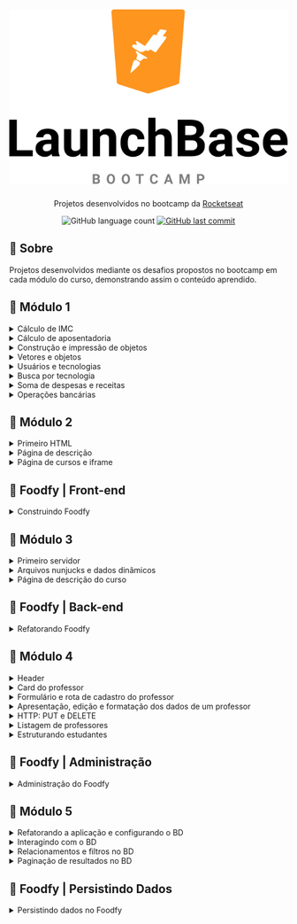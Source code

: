 <h1 align="center">
  <img src="/Images/launchbase.svg">
</h1>

<p align="center">Projetos desenvolvidos no bootcamp da <a href="https://www.rocketseat.com.br">Rocketseat</a></p>

<p align="center">
  <img alt="GitHub language count" src="https://img.shields.io/github/languages/count/frankjrp/RocketSeat_LaunchBase">
  
  <a href="https://github.com/frankjrp/RocketSeat_LaunchBase/commits/master">
    <img alt="GitHub last commit" src="https://img.shields.io/github/last-commit/frankjrp/RocketSeat_LaunchBase">
  </a>
</p>

## 🔖 Sobre
Projetos desenvolvidos mediante os desafios propostos no bootcamp em cada módulo do curso, demonstrando assim o conteúdo aprendido.

## :rocket: Módulo 1
<details>
  <summary>Cálculo de IMC</summary>
  
  #### SOBRE
  - Crie um programa para calcular o IMC e nível de obesidade de uma pessoa.
  
  #### :computer: <a href="https://github.com/frankjrp/RocketSeat_LaunchBase/blob/master/M%C3%B3dulo_01/Desafio_01/Desafio_1-1_IMC.js">Código</a>
</details>

<details>
  <summary>Cálculo de aposentadoria</summary>
  
  #### SOBRE
  - Crie um programa para calcular a aposentadoria de uma pessoa.
  - *Obs.: Esse cálculo é fictício, dentro da aposentadoria existem muitos outros fatores para serem levados em conta.*
  
  #### :computer: <a href="https://github.com/frankjrp/RocketSeat_LaunchBase/blob/master/M%C3%B3dulo_01/Desafio_01/Desafio_1-1_Aposentadoria.js">Código</a>
</details>

<details>
  <summary>Construção e impressão de objetos</summary>
  
  #### SOBRE
  - Crie um programa que armazena dados da empresa Rocketseat dentro de um objeto chamado `empresa`.
  - Imprima em tela utilizando `console.log` o nome da empresa e seu endereço no seguinte formato:<br>
  `A empresa Rocketseat está localizada em Rua Guilherme Gembala, 260`.
  
  #### :computer: <a href="https://github.com/frankjrp/RocketSeat_LaunchBase/blob/master/M%C3%B3dulo_01/Desafio_01/Desafio_1-2_Objetos.js">Código</a>
</details>

<details>
  <summary>Vetores e objetos</summary>
  
  #### SOBRE
  - Crie um programa com um objeto para armazenar dados de um programador como `nome`, `idade` e `tecnologias` que trabalha.
  - Um programador pode trabalhar com várias tecnologias, por isso armazene essas tecnologias em um array.
  - As tecnologias também devem ser objetos contendo `nome` e `especialidade`.
  - Imprima em tela o nome e especialidade da **primeira** tecnologia que o usuário utiliza no seguinte formato:<br>
  `O usuário Carlos tem 32 anos e usa a tecnologia C++ com especialidade em Desktop`.
  
  #### :computer: <a href="https://github.com/frankjrp/RocketSeat_LaunchBase/blob/master/M%C3%B3dulo_01/Desafio_01/Desafio_1-2_Vetores.js">Código</a>
</details>

<details>
  <summary>Usuários e tecnologias</summary>
  
  #### SOBRE
  - Crie um programa que armazena um array de usuários (objetos), cada usuário tem um `nome` e suas `tecnologias.` (novo array).
  - Percorra a lista de usuários com uma estrutura de repetição imprimindo em tela as informações dos usuários, exemplo:<br>
  `Carlos trabalha com HTML, CSS`.
  
  #### :computer: <a href="https://github.com/frankjrp/RocketSeat_LaunchBase/blob/master/M%C3%B3dulo_01/Desafio_01/Desafio_1-3_Usu%C3%A1riosTecnologias.js">Código</a>
</details>

<details>
  <summary>Busca por tecnologia</summary>
  
  #### SOBRE
  - Baseado no desafio anterior, utilize a mesma lista de usuários construída.
  - Crie uma função que recebe os dados de um objeto de usuário e retorna SE o usuário trabalha com CSS ou não. Essa função deve retornar um boolean `true/false`.
  - Percorra o array de usuários e, para cada um, verifique se o mesmo trabalha com CSS utilizando a função construída acima, se SIM, imprima em tela as informações do usuário.
  
  #### :computer: <a href="https://github.com/frankjrp/RocketSeat_LaunchBase/blob/master/M%C3%B3dulo_01/Desafio_01/Desafio_1-3_BuscaPorTecnologia.js">Código</a>
</details>

<details>
  <summary>Soma de despesas e receitas</summary>
  
  #### SOBRE
  - Crie um programa que calcula a soma de receitas e despesas de usuários e no fim retorna o saldo (`receitas - despesas`).
  - Utilize o array de usuários abaixo:<br>
  ```js
const usuarios = [
  {
    nome: "Salvio",
    receitas: [115.3, 48.7, 98.3, 14.5],
    despesas: [85.3, 13.5, 19.9]
  },
  {
    nome: "Marcio",
    receitas: [24.6, 214.3, 45.3],
    despesas: [185.3, 12.1, 120.0]
  },
  {
    nome: "Lucia",
    receitas: [9.8, 120.3, 340.2, 45.3],
    despesas: [450.2, 29.9]
  }
];
```
- Percorra o array de usuários e para cada usuário chame uma função chamada `calculaSaldo` que recebe como parâmetro as receitas e despesas do usuário.
- Crie uma segunda função que recebe como parâmetro um array de números e retorna a soma deles e use-a para calcular a soma de receitas e despesas dentro da função `calculaSaldo`.
- A função `calculaSaldo` deve utilizar a função `somaNumeros` para calcular a soma de receitas e despesas e no fim retornar o saldo do usuário, ou seja `receitas - despesas`.
- No fim exiba todos os usuários em tela, seu respectivo saldo e SE o saldo é POSITIVO ou NEGATIVO, exemplo:
```
Fulano possui saldo POSITIVO de 43.3
Sicrano possui saldo NEGATIVO de -90.3
```
  #### :computer: <a href="https://github.com/frankjrp/RocketSeat_LaunchBase/blob/master/M%C3%B3dulo_01/Desafio_01/Desafio_1-3_DespesasReceitas.js">Código</a>
</details>

<details>
  <summary>Operações bancárias</summary>
  
  #### SOBRE
  - Crie um programa para realizar operações bancárias na conta de um usuário.
  - Comece criando um objeto com o nome do usuário, suas transações e saldo.
  - As transações (transactions) devem iniciar como um array vazio `[]` e o saldo (balance) em `0` (zero).
  #### ADICIONAR TRANSAÇÕES
  - Crie uma função `createTransaction` para adicionar uma nova transação no array de transações de um usuário, essa função deve receber como parâmetro um objeto de transação que tem o seguinte formato:<br>
  ```
  {
  type: 'credit',
  value: 50.5
}
  ```
  - O `type` pode ser `credit` para créditos e `debit` para débitos da conta do usuário.
  - Quanto uma transação for do tipo `credit` ela deve também somar o valor do crédito no saldo (balance) do usuário.
  - Se for uma transação do tipo `debit` ela deve subtrair o valor do débito no saldo (balance) do usuário.
  #### RELATÓRIOS
  - Crie uma função chamada `getHigherTransactionByType` que recebe como parâmetro o tipo de transação `credit/debit`, percorre as transações do usuário e retorna o **objeto** da transação de maior valor com aquele tipo.
  - Crie uma função chamada `getAverageTransactionValue` que retorna o valor médio das transações de um usuário independente do seu tipo.
  - Crie uma função chamada `getTransactionsCount` que retorna o número de transações de cada tipo `credit/debit`, o retorno da função deve ser um objeto e seguir exatamente como o modelo apresentado abaixo:<br>
  `getTransactionsCount(); // { credit: 5, debit: 3 }`
  
  #### :computer: <a href="https://github.com/frankjrp/RocketSeat_LaunchBase/blob/master/M%C3%B3dulo_01/Desafio_01/Desafio_1-4_Opera%C3%A7%C3%B5esBanc%C3%A1rias.js">Código</a>
</details>

## :rocket: Módulo 2
<details>
  <summary>Primeiro HTML</summary>
  
  #### SOBRE
  - Criar um arquivo html que contenha um `favicon` e um header com 3 links: Comunidade, Email e Telefone.
  #### ESTILIZAÇÃO
  Você tem liberdade para escolher a estilização que preferir para esse desafio, mas alguns pontos são obrigatórios:
- Deve ser aplicado um background;
- Deve ser utilizada a fonte Roboto;
- O header precisa ocupar todo o espaço lateral e superior (body sem margin);
- O header precisa ter um espaçamento interno de 30px em todas as direções;
- Os links devem ter um espaçamento de 30px entre si.

<h1 align="center">
  <img src="/Images/desafio_2-1.PNG">
</h1>

 #### :computer: <a href="https://github.com/frankjrp/RocketSeat_LaunchBase/tree/master/M%C3%B3dulo_02/Desafio_02_1">Código</a>
</details>

<details>
  <summary>Página de descrição</summary>
  
  #### SOBRE
  - A partir do arquivo do desafio 2-1 (Primeiro HTML), adicionar um novo link no header chamado `Sobre`. Essa página deverá mostrar informações referentes a Rocketseat.
  #### INFORMAÇÕES DA PÁGINA
- Uma imagem da logo da empresa
- O nome da empresa
- Uma breve descrição da empresa
- Uma lista com as principais tecnologias utilizadas
- Links para as redes sociais da empresa (Github, Instagram e Facebook)
#### ESTILIZAÇÃO
  Você tem liberdade para escolher a estilização que preferir para esse desafio, mas alguns pontos são obrigatórios:
- A imagem deve ter uma borda e um formato circular;
- Deve ser utilizada a fonte Roboto;
- O nome da empresa e a imagem devem ser destacar do restante;
- Os links das redes sociais devem ter alguma alteração visual quando o cursor do mouse passar por cima.

<h1 align="center">
  <img src="/Images/desafio_2-2_1.PNG">
</h1>

<h1 align="center">
  <img src="/Images/desafio_2-2_2.PNG">
</h1>

#### :computer: <a href="https://github.com/frankjrp/RocketSeat_LaunchBase/tree/master/M%C3%B3dulo_02/Desafio_02_2">Código</a>
</details>

<details>
  <summary>Página de cursos e iframe</summary>
  
  #### SOBRE
  - A partir do arquivo do desafio 2-2 (Página de descrição), adicionar no header um link chamado `Conteúdos`. Essa página deve conter um grid onde devem ser mostrados os 3 principais cursos da Rocketseat: Starter, Launchbase e GoStack. Ao clicar em um dos cursos, deve ser aberta uma modal onde um iframe irá carregar as informações do curso selecionado.
  #### INFORMAÇÕES DA PÁGINA
- Título da página
- Grid com 3 colunas e 1 linha onde serão apresentados os cards dos cursos
#### INFORMAÇÕES DO CARD
- Logo do curso
- Título do curso
- Quantidade de módulos dos cursos
- Informação se o curso é gratuito ou pago
#### MODAL
- O modal deve conter um iframe que busca a página do curso (dica: basta adicionar `starter`, `launchbase` ou `gostack` ao final de `https://rocketseat.com.br/`). Além do botão de fechar o modal, é preciso implementar a funcionalidade de maximizar o modal (dica: utilize a mesma lógica implementada para fechar o `modalOverlay`, mas trabalhe com a classe `modal` e utilize o método `contains` do `classList` para verificar se o elemento está ou não com a classe `maximize`).
#### ESTILIZAÇÃO
  Você tem liberdade para escolher a estilização que preferir para esse desafio, mas alguns pontos são obrigatórios:
- Deve ser utilizado o grid para organizar os cursos;
- O modal nunca deve abrir maximizado.
#### NOTA
- *Além do que foi solicitado, inseri também a estilização de responsividade.*

<h1 align="center">
  <img src="/Images/desafio_2-3_1.PNG">
</h1>

<h1 align="center">
  <img src="/Images/desafio_2-3_2.PNG">
</h1>

<h1 align="center">
  <img src="/Images/desafio_2-3_3.PNG">
</h1>

<h1 align="center">
  <img src="/Images/desafio_2-3_4.PNG">
</h1>

<h1 align="center">
  <img src="/Images/responsive_1.PNG">
</h1>

<h1 align="center">
  <img src="/Images/responsive_2.PNG">
</h1>

<h1 align="center">
  <img src="/Images/responsive_4.PNG">
</h1>

<h1 align="center">
  <img src="/Images/responsive_5.PNG">
</h1>

<h1 align="center">
  <img src="/Images/responsive_3.PNG">
</h1>

<h1 align="center">
  <img src="/Images/responsive_6.PNG">
</h1>

#### :computer: <a href="https://github.com/frankjrp/RocketSeat_LaunchBase/tree/master/M%C3%B3dulo_02/Desafio_02_3">Código</a>
#### :clapper: [Demonstração](https://www.youtube.com/watch?v=F_Et3lP1XQY)
</details>

## :rocket: Foodfy | Front-end
<details>
  <summary>Construindo Foodfy</summary>
  
  #### SOBRE
  - Nesse desafio você vai construir um site completo para uma empresa de receitas chamada Foodfy.
  #### REGRA
  - Na página de receitas, quando o usuário clica em uma receita, um `modal` deve aparecer em tela contendo as mesmas informações da receita que ele clicou.
  
<h1 align="center">
  <img src="/Images/foodfy.PNG">
</h1>

<h1 align="center">
  <img src="/Images/foodfy_modal.PNG">
</h1>
  
  #### :computer: <a href="https://github.com/frankjrp/RocketSeat_LaunchBase/tree/master/Foodfy">Código</a>
  #### :clapper: [Demonstração](https://www.youtube.com/watch?v=JQpiUQX5tdQ)
</details>

## :rocket: Módulo 3
<details>
  <summary>Primeiro servidor</summary>
  
  #### SOBRE
  - Nesse desafio você deve criar um servidor que tenha duas rotas que devem retornar o conteúdo dos html gerados no desafio 2-3 (Páginas de Cursos e Iframe). Além disso, deve ser implementando um arquivo padrão (layout.njk) que reaproveite o código em comum entre esses dois e também um arquivo que sirva uma página de erro 404.<br>
*Erro 404 é comum aparecer em páginas da internet, quando não foi encontrado nenhum conteúdo.*
  #### ARQUIVOS HTML
  - `courses.njk`: Arquivo referente à pagina de conteúdos, deve ser servido na rota raiz.
  - `about.njk`: Arquivo referente à pagina de descrição, deve ser servido na rota /about.
  - `layout.njk`: Arquivo referente à base comum entre as páginas.
  - `not-found.njk`: Arquivo referente à pagina de erro 404, deve ser servido quando for realizada uma requisição à uma página que não existe. Esse arquivo deve ter:
  
      - Layout.njk como base
      - Ter um texto informativo sobre o erro
  #### ESTILIZAÇÃO
  - Você tem liberdade para escolher a estilização que preferir para esse desafio.
  
<h1 align="center">
  <img src="/Images/desafio_3-1_1.PNG">
</h1>

<h1 align="center">
  <img src="/Images/desafio_3-1_2.PNG">
</h1>

<h1 align="center">
  <img src="/Images/desafio_3-1_3.PNG">
</h1>

<h1 align="center">
  <img src="/Images/desafio_3-1_4.PNG">
</h1>
  
  #### :computer: <a href="https://github.com/frankjrp/RocketSeat_LaunchBase/tree/master/M%C3%B3dulo_03/Desafio_03_1">Código</a>
  #### :clapper: [Demonstração](https://www.youtube.com/watch?v=d5SEplacctU)
</details>

<details>
  <summary>Arquivos nunjucks e dados dinâmicos</summary>
  
  #### SOBRE
  - Nesse desafio você deve atualizar os arquivos com informações de cursos e descrição de forma dinâmica.
  #### ESTILIZAÇÃO
  - Você tem liberdade para escolher a estilização que preferir para esse desafio.
  #### NOTA
  - *São exatamente os mesmos layouts do desafio anterior (Primeiro servidor), porém, agora os dados são passados do back-end para o front-end de forma dinâmica.*
  
<h1 align="center">
  <img src="/Images/desafio_3-1_1.PNG">
</h1>

<h1 align="center">
  <img src="/Images/desafio_3-1_2.PNG">
</h1>

<h1 align="center">
  <img src="/Images/desafio_3-1_3.PNG">
</h1>

<h1 align="center">
  <img src="/Images/desafio_3-1_4.PNG">
</h1>
  
  #### :computer: <a href="https://github.com/frankjrp/RocketSeat_LaunchBase/tree/master/M%C3%B3dulo_03/Desafio_03_2">Código</a>
</details>

<details>
  <summary>Página de descrição do curso</summary>
  
  #### SOBRE
  - Nesse desafio você deve criar uma página de descrição do curso que deve ser chamada no lugar da modal quando o usuário clicar no card do curso.
  #### ROTA
  - A rota também será a `/courses`, porém o id do curso será passado via route params (ex.: `/courses/id_do_curso`).
  #### INFORMAÇÕES
  - Layout padrão
  - Card do curso
  - Link que redireciona para a página do curso
  #### ESTILIZAÇÃO
  - Você tem liberdade para escolher a estilização que preferir para esse desafio.
  
<h1 align="center">
  <img src="/Images/desafio_3-1_1.PNG">
</h1>

<h1 align="center">
  <img src="/Images/desafio_3-3.PNG">
</h1>

<h1 align="center">
  <img src="/Images/desafio_3-3_2.PNG">
</h1>
  
  #### :computer: <a href="https://github.com/frankjrp/RocketSeat_LaunchBase/tree/master/M%C3%B3dulo_03/Desafio_03_3">Código</a>
  #### :clapper: [Demonstração](https://www.youtube.com/watch?v=-D_UMwXDKLU)
</details>

## :rocket: Foodfy | Back-end
<details>
  <summary>Refatorando Foodfy</summary>
  
  #### SOBRE
  - Nesse desafio você irá refatorar, ou seja, reescrever algumas partes, do seu código do desafio anterior, o Foodfy.
  - Até esse módulo não conhecíamos sobre back-end, ou seja, todos dados da nossa página ficavam no próprio front-end (arquivos HTML).
  - Agora que conhecemos sobre Node.js vamos tornar a exibição dos dados mais dinâmica.
  #### ARQUIVO DE DADOS
  - Crie um arquivo `data.js` na raiz do seu projeto com o conteúdo de [link](https://github.com/Rocketseat/bootcamp-launchbase-desafios-03/blob/master/assets/data.js).
  #### ALTERAÇÕES NO PROJETO
  - Use os dados das receitas contidos no arquivo `data.js` para a página de listagem de receitas e para a home.
  - Na home, liste as 6 primeiras receitas.
  - Na listagem, liste todas receitas do arquivo.
  - *Obs.: Você precisará converter seu projeto em um projeto Node.js usando Nunjucks para mostrar cada página.*
  #### DETALHE DA RECEITA
  - Ao clicar em uma receita, agora o usuário deve ser redirecionado para uma nova página contendo todas as informações da receita como ingredientes, modo de preparo e informações adicionais (todas essas informações estão contidas no arquivo `data.js`).
  - Na página de listagem não é mais necessário abrir o modal como tínhamos no desafio anterior do Foodfy.
  - *Obs.: A página do detalhe da receita precisa buscar no arquivo `data.js` apenas a receita desejada pelo usuário, por isso você usará de parâmetros na rota dessa página, por exemplo: `http://localhost:3000/recipes/3`, nesse caso estaríamos acessando os detalhes da receita com índice 3 no array de receitas (`recipes[3]`).*
  #### AÇÃO DE MOSTRAR/ESCONDER
  - Dentro da página do detalhe da receita, em cada seção "Ingredientes", "Modo de preparo" e "Informações adicionais" há um botão `Mostrar` ou `Esconder` que ao ser clicado deve mostrar ou esconder o texto abaixo do título baseado em seu estado de visibilidade.
  
<h1 align="center">
  <img src="/Images/foodfy_refatorado_1.PNG">
</h1>

<h1 align="center">
  <img src="/Images/foodfy_refatorado_2.PNG">
</h1>

<h1 align="center">
  <img src="/Images/foodfy_refatorado_3.PNG">
</h1>

<h1 align="center">
  <img src="/Images/foodfy_refatorado_4.PNG">
</h1>

<h1 align="center">
  <img src="/Images/foodfy_refatorado_5.PNG">
</h1>
  
  #### :computer: <a href="https://github.com/frankjrp/RocketSeat_LaunchBase/tree/master/Foodfy_Refatorado">Código</a>
  #### :clapper: [Demonstração](https://www.youtube.com/watch?v=mwzbzur2Snw)
</details>

## :rocket: Módulo 4
<details>
  <summary>Header</summary>
  
  #### SOBRE
  - Esse é o primeiro desafio da sequência de criação de um site de aulas particulares. A ideia é que você aplique, em pequenas doses, os conhecimentos aprendidos nas aulas. Nessa primeira etapa, você deve criar um header com dois links: `Teachers` e `Students`.
  #### ESTILIZAÇÃO
  Você tem liberdade para escolher a estilização que preferir para esse desafio, mas alguns pontos são obrigatórios:
- Deve ser aplicado um background;
- Deve ser utilizada a fonte Roboto;
- Utilize o conceito de `box-sizing` e o seletor `+` para centralizar os seus links;
- Utilize o `after` e o `transition` para aplicar um efeito visual nos links quando o mouse passar por cima.

<h1 align="center">
  <img src="/Images/desafio_4-1_1.PNG">
</h1>

<h1 align="center">
  <img src="/Images/desafio_4-1_2.PNG">
</h1>
  
  #### :computer: <a href="https://github.com/frankjrp/RocketSeat_LaunchBase/tree/master/M%C3%B3dulo_04/Desafio_04_1">Código</a>
  #### :clapper: [Demonstração](https://www.youtube.com/watch?v=hmFB_k5huhA)
</details>

<details>
  <summary>Card do professor</summary>
  
  #### SOBRE
  - Nessa etapa você deve utilizar o browser-sync e criar um card para apresentação das informações do professor.
  #### CARD
  Esse componente deve ser dividido em duas seções: `imagem` e `detalhes`. As seguintes informações são obrigatórias:
  - Imagem randômica de uma coleção de professores (utilize a api do unsplash)
  - Nome completo
  - Idade
  - Grau de escolaridade (ex.: Doutorado)
  - Tipo de aula (presencial ou à distância)
  - Acompanhamento (ex.: Matemática e Física)
  - Desde (data de cadastro na plataforma)
  #### ESTILIZAÇÃO
  Você tem liberdade para escolher a estilização que preferir para esse desafio, mas alguns pontos são obrigatórios:
  - A imagem deve ocupar 40% do card e os detalhes 60%;
  - Utilize o seletor `first-child` e `border-top` para estilizar as divisórias entre os items;
  - Utilize o seletor `nth-child()` para estilizar o label (ex.: Desde) e valor (ex.: 02/02/2020) do item;
  - Utilize o `keyframes` e o `animation` para fazer uma animação do card;
  - Utilize o `box-shadow` para aplicar uma sombra no card.

<h1 align="center">
  <img src="/Images/desafio_4-2.PNG">
</h1>
  
  #### :computer: <a href="https://github.com/frankjrp/RocketSeat_LaunchBase/tree/master/M%C3%B3dulo_04/Desafio_04_2">Código</a>
  #### :clapper: [Demonstração](https://www.youtube.com/watch?v=rlzawtJTyM8)
</details>

<details>
  <summary>Formulário e rota de cadastro do professor</summary>
  
  #### SOBRE
  - Nessa etapa você deve criar um formulário de cadastro do professor e uma rota do tipo `post` que irá realizar as validações e salvar os dados enviados.
  #### FORMULÁRIO
  Os seguintes campos são necessários:
  - Avatar url: campo do tipo `url` para cadastrar o caminho da imagem do professor
  - Nome completo: campo do tipo `text`
  - Data de nascimento: campo do tipo `date`
  - Grau de escolaridade: campo do tipo `select` que deve conter as opções **Ensino Médio Completo**, **Ensino Superior Completo**, **Mestrado** e **Doutorado**
  - Tipo de aula: campo do tipo `radio` que deve conter as opções **Presencial** e **À distância**
  - Área de atuação: campo do tipo `text` que deve conter as informações das matérias que o professor pode lecionar
  #### ROTA
  - Crie um arquivo `teachers.js` na raiz do seu projeto e faça a validação de todos os campos utilizando `keys` e o constructor `Object`. Além disso, utilize o método             `writeFile` da lib `fs` para gerar um arquivo `json` que irá conter um array de todos os professores cadastrados. Ao final desses dois processos (validação e salvamento), faça   o redirecionamento para a página de listagem de professores.
  #### ESTILIZAÇÃO
  - Você tem liberdade para escolher a estilização que preferir para esse desafio.
  #### NOTA
  - *Além do que foi solicitado, adicionei, na validação dos dados, uma condicional `switch` para personalizar a mensagem com o nome do campo deixado em branco.*

<h1 align="center">
  <img src="/Images/desafio_4-3.PNG">
</h1>
  
  #### :computer: <a href="https://github.com/frankjrp/RocketSeat_LaunchBase/tree/master/M%C3%B3dulo_04/Desafio_04_3">Código</a>
  #### :clapper: [Demonstração](https://www.youtube.com/watch?v=zkO5KlfsG50)
</details>

<details>
  <summary>Apresentação, edição e formatação dos dados de um professor</summary>
  
  #### SOBRE
  - Nessa etapa você deve criar duas rotas: uma para apresentar os dados do professor (show) e outra para a edição dos dados cadastrados (edit). Além disso, realize a         formatação dos dados cadastrados para a correta exibição no HTML.
  #### SHOW
  Crie uma rota para lidar com a apresentação dos dados cadastrados de um professor. Dentro do arquivo `teachers.js`, crie um método `show` para buscar e retornar o professor a partir do `id` fornecido na rota. Os seguintes dados precisam ser formatados:
  - Idade: Crie um arquivo `utils.js` que exporta uma função chamada `age`. Essa função deve retornar a idade a partir do parâmetro (data de nascimento) informado
  - Grau de escolaridade: crie uma função `graduation` no arquivo `utils.js`. Essa função deve retornar o grau de escolaridade formatado a partir do valor do `select` informado (ex.: **Ensino Médio Completo** para o valor **medio** do `select`)
  - Acompanhamento: Utilize o método `split` da string para gerar um array com as matérias que o professor leciona
  - Desde: Utilize o constructor `Intl` e seus métodos para gerar uma data no formato `dia/mes/ano`
  #### EDIÇÃO
  - Crie uma rota para lidar com a edição dos dados cadastrados de um professor. Dentro do arquivo `teachers.js`, crie um método `edit` para buscar e retornar o professor a partir do `id` fornecido na rota. Utilize a mesma interface da rota de apresentação dos dados do professor (lembrando de fazer o reaproveitamento do form com um arquivo `fields.njk`). Por fim, crie uma função chamada `date` no arquivo `utils.js`. Essa função deve retornar a data no formato `yyyy-mm-dd` para a correta exibição no input do tipo `date` no HTML (lembre de tratar os dias e meses menores que 10 utilizando o método `slice` da string).
  #### ESTILIZAÇÃO
  - Você tem liberdade para escolher a estilização que preferir para esse desafio.
  #### NOTA
  - *Além do que foi solicitado, adicionei o parâmetro `required` nos campos do tipo `input` no arquivo `fields.njk`, para uma validação automática caso algum campo esteja em branco ao adicionar um novo registro através do arquivo `create.njk`*.

<h1 align="center">
  <img src="/Images/desafio_4-4_1.PNG">
</h1>

<h1 align="center">
  <img src="/Images/desafio_4-4_2.PNG">
</h1>

<h1 align="center">
  <img src="/Images/desafio_4-4_3.PNG">
</h1>
  
  #### :computer: <a href="https://github.com/frankjrp/RocketSeat_LaunchBase/tree/master/M%C3%B3dulo_04/Desafio_04_4">Código</a>
  #### :clapper: [Demonstração](https://www.youtube.com/watch?v=XTh5wlLNghA)
</details>

<details>
  <summary>HTTP: PUT e DELETE</summary>
  
  #### SOBRE
  - Nessa etapa você irá implementar duas rotas: PUT e DELETE para a atualização e remoção, respectivamente, dos dados cadastrados de um professor.
  #### PUT
  - Crie uma rota para receber os dados do formulário de edição e propagar no arquivo `json`. Lembre de sobrescrever o método POST do form para PUT (utilize a lib `method-override`). Dentro do arquivo `teachers.js`, crie um método `update` para buscar e retornar o professor a partir do `id` fornecido na rota. Faça a busca pelo professor a partir do `id` e atualize no arquivo `json` os dados que foram alterados (utilize o constructor `Number` para formatar o id como número). Por fim, redirecione para a página de apresentação dos dados de um professor (show).
  #### DELETE
  - Crie um botão na página de apresentação dos dados do professor. Esse botão irá chamar uma rota para deletar o professor do arquivo `json`. Lembre de sobrescrever o método POST do form para DELETE (utilize a lib `method-override`). Dentro do arquivo `teachers.js`, crie um método `delete` e gere um array com todos os professores, exceto o que deve ser removido (`filter`). Por fim, redirecione para a página de listagem dos professores.
  #### ESTILIZAÇÃO
  Você tem liberdade para escolher a estilização que preferir para esse desafio. Porém, algumas coisas são obrigatórias:
  - O botão de deletar deve ficar ao lado do botão de editar;
  - O botão de deletar deve ser da cor vermelha.
  
<h1 align="center">
  <img src="/Images/desafio_4-5_1.PNG">
</h1>

<h1 align="center">
  <img src="/Images/desafio_4-5_2.PNG">
</h1>
  
  #### :computer: <a href="https://github.com/frankjrp/RocketSeat_LaunchBase/tree/master/M%C3%B3dulo_04/Desafio_04_5">Código</a>
  #### :clapper: [Demonstração](https://www.youtube.com/watch?v=b4VunyQ_O8o)
</details>

<details>
  <summary>Listagem de professores</summary>
  
  #### SOBRE
  - Nessa etapa você deve listar todos os professores salvos no arquivo `json` e apresentá-los em formato de tabela.
  #### LISTAGEM
  - Crie uma rota para repassar para o arquivo de listagem os dados dos professores salvos no arquivo `json`.
  #### TABELA
  - Crie um arquivo que irá mostrar os dados dos professores em formato de tabela. Utilize `Nome completo`, `Acompanhamento` e `Ação` como cabeçalhos.
  #### ESTILIZAÇÃO
  Você tem liberdade para escolher a estilização que preferir para esse desafio, mas alguns pontos são obrigatórios:
  - A tabela deve ocupar todo o espaçamento do cartão;
  - Os cabeçalhos e os valores devem estar centralizados;
  - A imagem deve ser apresentada antes do nome. Deve ter formato circular e tamanho de 40px;
  - O campo `Acompanhamento` deve apresentar as matérias lecionadas de forma separada (array, assim como na página de apresentação de dados de um professor).
  
<h1 align="center">
  <img src="/Images/desafio_4-6.PNG">
</h1>
  
  #### :computer: <a href="https://github.com/frankjrp/RocketSeat_LaunchBase/tree/master/M%C3%B3dulo_04/Desafio_04_6">Código</a>
  #### :clapper: [Demonstração](https://www.youtube.com/watch?v=x-XkmLv1VCg)
</details>

<details>
  <summary>Estruturando estudantes</summary>
  
  #### SOBRE
  - Nessa etapa você deve reaproveitar para os estudantes toda a estrutura já criada para os professores. Além disso, deve implementar a lógica do menu ativo.
  #### ESTRUTURA
  Reaproveite o código obedecendo os seguintes padrões:
  - Crie um arquivo `students.js` com a mesma estrutura que o `teachers.js`. Insira ambos os arquivos dentro uma pasta `controllers`;
  - Crie um array `students` vazio dentro do arquivo `json`;
  - Crie uma pasta `students` com a mesma estrutura de views que os professores;
  - Crie as rotas dos estudantes seguindo a mesma estrutura dos professores.
  #### MENU ATIVO
  - Crie um arquivo `scripts.js` e implemente a lógica do menu ativo utilizando o `location` e o `includes` da string. Além disso, implemente um botão de cadastro nas páginas de listagem de professores e estudantes.
  #### FORMULÁRIO
  Faça os ajustes de professores para estudantes no formulário de criação. Além disso, remova os campos:
  - Grau de escolaridade;
  - Tipo de aula;
  - Acompanhamento;
  - Desde.
  
  e adicione os campos:
  - Email: campo do tipo `email`;
  - Ano escolar: campo do tipo `select` com todas as opções de anos escolares entre o 5º ano do ensino fundamental e o 3º ano do ensino médio;
  - Carga horária semanal: campo do tipo `number` que indica a quantidade de horas de aulas particulares que o aluno irá ter por semana.
  #### SALVANDO OS DADOS
  - Faça os ajustes de professores para estudantes no método `post` do arquivo `students.js`. Além disso, implemente a nova estratégia de `id` (evitar repetição).
  #### APRESENTAÇÃO
  Faça os ajustes de professores para estudantes na página de apresentação dos dados de um estudante. Além disso, faça duas alterações no arquivo `utils.js`:
  - Altere o retorno da função `date` para `day`, `month`, `year`, `iso` e `birthDay` (lembre de fazer o ajuste no método `edit` para buscar o `.iso`);
  - Crie uma função chamada `grade` que retorna os dados formatados a partir do valor selecionado no `select` (ex.: o valor 1EF representa **1º Ano do Ensino Fundamental**).
  #### EDIÇÃO
  - Faça os ajustes de professores para estudantes na página de edição dos dados de um estudante. Implemente o campo `Aniverśario` onde é apresentado o dia e o mês do aniversário do estudante. Além disso, altere tanto no `edit.njk` dos professores quanto no dos alunos a `url` da seção de avatar. Utilize o campo `avatar_url` cadastrado em vez da api do unsplash.
  #### REMOÇÃO
  - Crie um arquivo `confirm.njk` e importe ele no seu arquivo `edit.njk`. Esse arquivo deve ser responsável por escutar o evento (`addEventListener`) de `submit` do form de remoção e solicitar pela confirmação do usuário (`confirm`). Caso o usuário cancele a remoção, deve-se cancelar o form (método `preventDefault`).
  #### LISTAGEM
  - Faça os ajustes de professores para estudantes na página de listagem dos dados de um estudante. Remova a coluna de `Acompanhamento` e adicione as de `Email` e `Ano escolar`.
  #### ESTILIZAÇÃO
  - Você tem liberdade para escolher a estilização que preferir para esse desafio.
  
<h1 align="center">
  <img src="/Images/desafio_4-7_1.PNG">
</h1>

<h1 align="center">
  <img src="/Images/desafio_4-7_2.PNG">
</h1>

<h1 align="center">
  <img src="/Images/desafio_4-7_3.PNG">
</h1>

<h1 align="center">
  <img src="/Images/desafio_4-7_4.PNG">
</h1>

<h1 align="center">
  <img src="/Images/desafio_4-7_5.PNG">
</h1>

<h1 align="center">
  <img src="/Images/desafio_4-7_6.PNG">
</h1>

<h1 align="center">
  <img src="/Images/desafio_4-7_7.PNG">
</h1>

<h1 align="center">
  <img src="/Images/desafio_4-7_8.PNG">
</h1>
  
  #### :computer: <a href="https://github.com/frankjrp/RocketSeat_LaunchBase/tree/master/M%C3%B3dulo_04/Desafio_04_7">Código</a>
  #### :clapper: [Demonstração](https://www.youtube.com/watch?v=HA9rd_mUTRs)
</details>

## :rocket: Foodfy | Administração
<details>
  <summary>Administração do Foodfy</summary>
  
  #### SOBRE
  - Nesse desafio você irá criar uma área administrativa para o Foodfy, aplicação que desenvolvemos nos desafios anteriores.<br><br>
  Você utilizará o mesmo projeto do Foodfy desenvolvido no desafio anterior e somente adicionar essa área administrativa, que será responsável por cadastrar, editar e deletar os dados que estão no seu arquivo: `data.js`
  #### ROTAS DO ADMINISTRADOR
  - Usando os conhecimentos adquiridos até aqui, você deve criar rotas para uma área administrativa, onde o usuário poderá cadastrar novas receitas, apresentá-las, além de atualizar e deletar também.<br><br>
Use a seguinte ideia para criar suas rotas:

```js
routes.get("/admin/recipes", recipes.index); // Mostrar a lista de receitas
routes.get("/admin/recipes/create", recipes.create); // Mostrar formulário de nova receita
routes.get("/admin/recipes/:id", recipes.show); // Exibir detalhes de uma receita
routes.get("/admin/recipes/:id/edit", recipes.edit); // Mostrar formulário de edição de receita
routes.post("/admin/recipes", recipes.post); // Cadastrar nova receita
routes.put("/admin/recipes", recipes.put); // Editar uma receita
routes.delete("/admin/recipes", recipes.delete); // Deletar uma receita
```

Dica: Você pode criar pasta(s) para organizar os arquivos do seu projeto.
  #### DETALHES DA RECEITA
  - Para facilitar a busca de uma receita cadastrada, você pode usar a mesma forma de busca pelo index do `array` de `recipes` que foi apresentada no desafio anterior e desconsiderar o uso de um `id` único para cada receita, como apresentado nas aulas deste módulo.
  
  Mais pra frente entenderemos o uso dos ID's de forma mais profunda.
  #### LAYOUT DO PAINEL DE ADMINISTRAÇÃO
  
 <h1 align="center">
  <img src="/Images/foodfy_adm_show.png">
 </h1>
 
  #### DADOS DO PROJETO
  - No desafio passado você criou um arquivo de dados chamado `data.js` para servir de dados da sua aplicação;
  - Utilize agora, um arquivo que levará o nome `data.json` seguindo o que você aprendeu nesse módulo, porém, mantenha a estrutura de dados que você tinha no seu arquivo: `data.js`.
  
  Exemplo:
  ```json
{
  "recipes": []
}
```

Nesse `array` de `recipes` irão as receitas cadastradas pelo seu sistema.

A fim de testar as funcionalidades da sua área administrativa, cadastre, pela área administrativa, os dados que você tinha anteriormente no seu `data.js`.
  #### ADICIONAR CAMPO DINÂMICO
  - Os campos de "Ingredientes" e "Modo de preparo", serão campos dinâmicos, onde você irá adicionar quantos campos forem necessários, usando JavaScript para isso.
  
  **GIF Exemplo**
  
 <h1 align="center">
  <img src="/Images/foodfy_adm_addExample.gif">
 </h1>
 
 **Código de exemplo**
 
 ```html
<div id="ingredients">
  <div class="ingredient">
    <input type="text" name="ingredients[]" value="" placeholder="Ingredient" />
  </div>
</div>
<button type="button" class="add-ingredient">Add Ingredient</button>
```

Veja que o nome do nosso input contém `[]` no fim, isso significa que ele será um vetor, ou seja, quando o usuário enviar o formulário teremos algo assim:

```js
{
  "ingredients": [
    "Batata",
    "Queijo",
    "Bacon"
  ]
}
```

**Exemplo de JavaScript**

```js
function addIngredient() {
  const ingredients = document.querySelector("#ingredients");
  const fieldContainer = document.querySelectorAll(".ingredient");
  
  // Realiza um clone do último ingrediente adicionado
  const newField = fieldContainer[fieldContainer.length - 1].cloneNode(true);
  
  // Não adiciona um novo input se o último tem um valor vazio
  if (newField.children[0].value == "") return false;
  
  // Deixa o valor do input vazio
  newField.children[0].value = "";
  ingredients.appendChild(newField);
}

document
  .querySelector(".add-ingredient")
  .addEventListener("click", addIngredient);
```

  #### APRESENTAÇÃO NO SITE
  - Altere as rotas desenvolvidas no desafio anterior para exibir as receitas do novo arquivo `data.json` para o nosso site do Foodfy, no fim do desafio você deve ter então tanto a área administrativa do projeto quando o website consumindo os mesmos dados.
  #### NOTA
  - _Além do que foi solicitado, adicionei nos formulários de edição e criação de uma receita, a funcionalidade de colocar o cursor do mouse (`focus`) no campo recém criado ao se clicar em `adicionar novo ingrediente` ou `adicionar novo passo`_.

<h1 align="center">
  <img src="/Images/foodfy_adm_1.PNG">
</h1>

<h1 align="center">
  <img src="/Images/foodfy_adm_2.PNG">
</h1>

<h1 align="center">
  <img src="/Images/foodfy_adm_3.PNG">
</h1>

<h1 align="center">
  <img src="/Images/foodfy_adm_4.PNG">
</h1>

<h1 align="center">
  <img src="/Images/foodfy_adm_5.PNG">
</h1>

<h1 align="center">
  <img src="/Images/foodfy_adm_6.PNG">
</h1>

<h1 align="center">
  <img src="/Images/foodfy_adm_7.PNG">
</h1>

<h1 align="center">
  <img src="/Images/foodfy_adm_8.PNG">
</h1>
  
  #### :computer: <a href="https://github.com/frankjrp/RocketSeat_LaunchBase/tree/master/Foodfy_Administra%C3%A7%C3%A3o">Código</a>
  #### :clapper: [Demonstração](https://www.youtube.com/watch?v=SN381vXgaNY)
</details>

## :rocket: Módulo 5
<details>
  <summary>Refatorando a aplicação e configurando o BD</summary>
  
  #### SOBRE
  - Esse é o primeiro desafio de uma sequência que irá implementar o banco de dados na aplicação desenvolvida no módulo anterior.<br><br>
Nessa etapa, você deve refatorar o código da sua aplicação e preparar o seu ambiente para trabalhar com banco de dados.
  #### CRIANDO O BANCO DE DADOS
  Utilizando a ferramenta postbird, crie **através de queries** um banco de dados chamado **my_teacher** e uma tabela com o nome de **teachers** que possua os seguintes campos:
  
  - id: INT e PRIMARY KEY;
  - avatar_url: TEXT e NOT NULL;
  - name: TEXT e NOT NULL;
  - birth_date: TIMESTAMP e NOT NULL;
  - education_level: TEXT e NOT NULL;
  - class_type: TEXT e NOT NULL;
  - subjects_taught: TEXT e NOT NULL;
  - created_at: TIMESTAMP e NOT NULL.
  
  _Dicas: Para criar a tabela a partir de uma query, basta selecionar o banco no postbird e na aba **Query** rodar o comando **CREATE TABLE** especificando o nome da tabela e em seguida as colunas, por exemplo:_
  
  ```sql
CREATE TABLE TEST(
     ID INT PRIMARY KEY,
     NAME TEXT NOT NULL
);
```

_Para mais informações, dê uma olhada nesse [link](https://www.postgresqltutorial.com/postgresql-create-table/)_
  #### REFATORANDO O CÓDIGO
  Após preparar o banco de dados, é preciso refatorar a sua aplicação para utilizá-lo. Você deve fazer as seguintes alterações:
  
  - Utilizar a nova estrutura de pastas (src, app e lib);
  - Corrija nos arquivos os caminhos relativos que precisar;
  - Utilize nos arquivos da pasta `controllers` a nova forma de exportar.
  #### CONFIGURANDO O BD NA APLICAÇÃO
  - Por fim, instale a biblioteca `pg` e crie o arquivo de configuração do seu banco de dados (em uma pasta **config**) utilizando o `Pool`. Não esqueça de passar os dados necessários (**user, password, host, port e database**) na hora de instanciar (**new**) o Pool.
  #### ESTILIZAÇÃO
  - Você tem liberdade para escolher a estilização que preferir para esse desafio.
  
  #### :computer: <a href="https://github.com/frankjrp/RocketSeat_LaunchBase/tree/master/M%C3%B3dulo_05/Desafio_05_1">Código</a>
</details>

<details>
  <summary>Interagindo com o BD</summary>
  
  #### SOBRE
  - Nessa etapa, você deve refatorar os CRUDs dos professores e estudantes para que eles utilizem o banco de dados.
  #### INSERINDO DADOS
  - No método `post`, construa uma query usando `INSERT` que crie um novo registro no banco de dados.
  #### BUSCANDO DADOS
  - No método `index`, construa uma query usando `SELECT` que retorne todos os registros do banco de dados. Ordene esses resultados pelo nome de forma crescente.
  #### CRIANDO MODEL
  As operações com o banco de dados não devem ficar no controller, por isso crie um model que contenha os cinco métodos:

  - `all`: Buscar todos os registros;
  - `create`: Criar um registro;
  - `find`: Buscar apenas um registro a partir do id informado;
  - `update`: Atualiza um registro a partir do id informado;
  - `delete`: Remove um registro a partir do id informado.
  #### ATUALIZANDO DADOS
  - Crie um método `update` no model. Nesse método, construa uma query utilizando `UPDATE`, `SET` e `WHERE` que atualiza um registro do banco de dados a partir do id informado.
  #### REMOVENDO DADOS
  - Crie um método `delete` no model. Nesse método, construa uma query utilizando `DELETE` e `WHERE` que remova um registro do banco de dados a partir do id informado.
  #### REFATORANDO STUDENTS
  - Refatore o controller de estudantes utilizando as mesmas ideias aplicadas no controller de professores.
  #### ESTILIZAÇÃO
  - Você tem liberdade para escolher a estilização que preferir para esse desafio.
  
  #### :computer: <a href="https://github.com/frankjrp/RocketSeat_LaunchBase/tree/master/M%C3%B3dulo_05/Desafio_05_2">Código</a>
</details>

<details>
  <summary>Relacionamentos e filtros no BD</summary>
  
  #### SOBRE
  - Nessa etapa, você deve criar um relacionamento entre o professor e o estudante. Além disso, deve-se implementar filtros na listagem da tabela de professores.
  #### RELACIONAMENTOS
  - Adicione um campo `teacher_id` na tabela de estudantes. Em seguida, nas páginas de cadastro e edição de estudantes adicione um campo select que lista todos os professores cadastrados. Por fim, na página de detalhe de um estudante, crie um campo que mostre o nome do professor do aluno.
  #### FILTROS
  - Na página de listagem de professores, adicione um input de texto para os filtros e um botão para retornar uma nova listagem com os dados filtrados. No método `index` do controller, faça uma verificação para checar se existem filtros passados por `query params`. Se existir, crie um método `findBy` no model que retorna todos os professores que tiverem o nome ou a área de atuação em comum com o filtro passado (utilize o `ILIKE`).
  #### ESTILIZAÇÃO
  - Você tem liberdade para escolher a estilização que preferir para esse desafio.
  
<h1 align="center">
  <img src="/Images/desafio_5-3_1.PNG">
</h1>

<h1 align="center">
  <img src="/Images/desafio_5-3_2.PNG">
</h1>

<h1 align="center">
  <img src="/Images/desafio_5-3_3.PNG">
</h1>

<h1 align="center">
  <img src="/Images/desafio_5-3_4.PNG">
</h1>
  
  #### :computer: <a href="https://github.com/frankjrp/RocketSeat_LaunchBase/tree/master/M%C3%B3dulo_05/Desafio_05_3">Código</a>
  #### :clapper: [Demonstração](https://www.youtube.com/watch?v=T7DsrRP4jAs)
</details>

<details>
  <summary>Paginação de resultados no BD</summary>
  
  #### SOBRE
  - Nessa etapa, você deve implementar a lógica de paginação dos resultados do BD.
  #### BACKEND
  - Adicione no método `index` do controller de professores o tratamento dos campos `page` e `limit` que serão transmitidos via `query params`. Além disso, faça o cálculo do `offset` a ser passado para a query. Por fim, crie um novo método `paginate` no model que deve implementar toda a query já existente (com filter e order) e também adicionar a paginação (utilize `LIMIT` e `OFFSET`).
  #### FRONTEND
  Crie um algoritmo que realize a paginação dos resultados da seguinte forma:
  
  - As duas primeiras e últimas páginas sempre devem ser apresentadas (ex: 1, 2, 45 e 46 de um total de 46 pags.);
  - Caso existam mais de 7 páginas, as intermediárias selecionadas devem ser apresentadas juntamente com seu sucessor e antecessor (ex.: 1, 2, ..., 12, 13 (selecionada), 14, ..., 23, 24);
  - Só apresente as reticências se elas representarem um grupo de 2 páginas ou mais (ex.: 1, 2, 3 (sem reticências), 4, 5 (selecionada), 6, ...(pags 7 e 8), 9, 10).
  
  Em seguida, implemente na query do método `paginate` no model de professor a lógica da paginação:
  
  - Realizar o `count` de todos os registros de professores (utilize uma `subquery`);
  - Aplicar os filtros tanto na `query` de busca dos professores quanto na `subquery` de `count`.
  
  Por fim, utilize o `scripts.js` para renderizar no `html` (não faça no `nunjucks`) a paginação ao final da listagem (não esqueça que as reticências não devem ser links).
  #### AJUSTES FINAIS
  Para finalizar, basta:
  
  - Estilizar a paginação;
  - Preservar o filter quando a página for alterada;
  - Implementar no front dos estudantes a paginação (siga a mesma ideia aplicada nos professores).
  #### ESTILIZAÇÃO
  - Você tem liberdade para escolher a estilização que preferir para esse desafio.
  #### NOTA
  - _Além do que foi solicitado, inseri os botões `Anterior` e `Próximo`; e a correta parametrização nos filtros, nos casos onde não há nenhum registro correspondente._
  
<h1 align="center">
  <img src="/Images/desafio_5-4_1.PNG">
</h1>

<h1 align="center">
  <img src="/Images/desafio_5-4_2.PNG">
</h1>
  
  #### :computer: <a href="https://github.com/frankjrp/RocketSeat_LaunchBase/tree/master/M%C3%B3dulo_05/Desafio_05_4">Código</a>
  #### :clapper: [Demonstração](https://www.youtube.com/watch?v=IPtBMAgCbvo)
</details>

## :rocket: Foodfy | Persistindo Dados
<details>
  <summary>Persistindo dados no Foodfy</summary>
  
  #### SOBRE
  - Nesse desafio você irá criar um banco de dados para o Foodfy.<br><br>
  A partir desse desafio, os dados que antes você vinha salvando em um arquivo JSON agora serão armazenados em um banco de dados PostgreSQL.<br><br>
  Você irá criar novas páginas de cadastro, listagem e edição de chefs, pois uma receita será atribuída a um chef.<br><br>
  Você irá criar um busca de receitas, onde você poderá filtrar receitas pelo seu nome.<br><br>
  Por fim, você irá adicionar a funcionalidade de paginação na listagem de receitas.
  #### BANCO DE DADOS
  Usando os conhecimentos adquiridos até aqui, você irá criar um banco de dados pelo Postgres, utilize o nome `foodfy`.<br><br>
  Você irá criar uma tabela de receitas, chame-a de `recipes` e uma tabela de cozinheiros, nomeie-a como `chefs`.<br><br>
  A tabela `recipes` deverá conter os seguintes campos:<br>
  - `id integer primary unique` (o postbird cria esse campo por padrão)
  - `chef_id integer` (esse campo armazenará o ID do chef que criou essa receita)
  - `image text`
  - `title text`
  - `ingredients text[]`
  - `preparation text[]`
  - `information text`
  - `created_at datetime` (armazena a data de criação da receita no banco de dados)
   
  _Obs.: Você consegue armazenar vetores (`arrays`) no Postgres utilizando o `[]` no fim do campo._<br><br>
 
  A tabela `chefs` deverá conter os seguinte campos:<br>
  - `id integer primary unique` (o postbird cria esse campo por padrão)
  - `name text`
  - `avatar_url text`
  - `created_at datetime` (armazena a data de criação do chef no banco de dados)
  #### [ADMIN] CADASTRO DE CHEFS
  
  <h1 align="center">
  <img src="/Images/foodfy_persistindodados_0a.png">
  </h1>
 
  - Você irá colocar novas páginas administrativas que serão capazes de fazer as operação de cadastro, listagem, atualização e remoção de chefs.
  
  > Importante: Ao deletar o chef, se o mesmo possuir pelo menos uma receita, retorne um erro informando que chefs que possuem receitas não podem ser deletados.
  #### [SITE] BUSCA DE RECEITAS
  
 <h1 align="center">
  <img src="/Images/foodfy_persistindodados_0b.png">
 </h1>
 
 - Para facilitar a busca de uma receita cadastrada, a pessoa que acessar o site poderá filtrar por nome da receita.<br><br>
 Você criará também uma página de resultado da busca que listará as receitas de acordo com a busca do usuário.
 
  #### [SITE] LISTAGEM DE CHEFS
  
  <h1 align="center">
  <img src="/Images/foodfy_persistindodados_0c.png">
  </h1>
  
  - Fazer uma página com nome "Chefs" no site onde irá mostrar os chefs do Foodfy.<br><br>
  Fazer uma contagem de todas a receitas daquele chef, e apresentar nessa página.
  
  <h1 align="center">
  <img src="/Images/foodfy_persistindodados_1.PNG">
  </h1>
  
  <h1 align="center">
  <img src="/Images/foodfy_persistindodados_2.PNG">
  </h1>
  
  <h1 align="center">
  <img src="/Images/foodfy_persistindodados_3.PNG">
  </h1>
  
  <h1 align="center">
  <img src="/Images/foodfy_persistindodados_4.PNG">
  </h1>
  
  <h1 align="center">
  <img src="/Images/foodfy_persistindodados_5a.PNG">
  </h1>
  
  <h1 align="center">
  <img src="/Images/foodfy_persistindodados_5b.PNG">
  </h1>
  
  <h1 align="center">
  <img src="/Images/foodfy_persistindodados_6.PNG">
  </h1>
  
  <h1 align="center">
  <img src="/Images/foodfy_persistindodados_7a.PNG">
  </h1>
  
  <h1 align="center">
  <img src="/Images/foodfy_persistindodados_7b.PNG">
  </h1>
  
  <h1 align="center">
  <img src="/Images/foodfy_persistindodados_7c.PNG">
  </h1>
  
  <h1 align="center">
  <img src="/Images/foodfy_persistindodados_8.PNG">
  </h1>
  
  <h1 align="center">
  <img src="/Images/foodfy_persistindodados_9.PNG">
  </h1>
  
  <h1 align="center">
  <img src="/Images/foodfy_persistindodados_10.PNG">
  </h1>
  
  <h1 align="center">
  <img src="/Images/foodfy_persistindodados_11.PNG">
  </h1>
  
  <h1 align="center">
  <img src="/Images/foodfy_persistindodados_12.PNG">
  </h1>
  
  #### :computer: <a href="https://github.com/frankjrp/RocketSeat_LaunchBase/tree/master/Foodfy_Persistindo_Dados">Código</a>
  #### :clapper: [Demonstração]()
</details>
